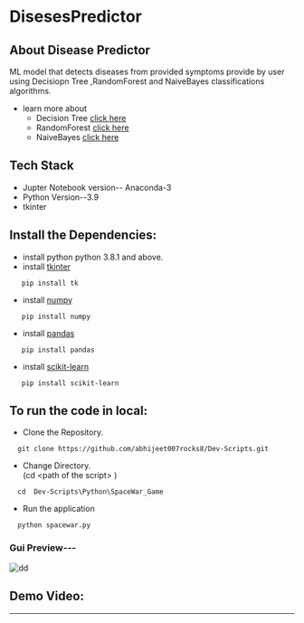 # DisesesPredictor
## About Disease Predictor
ML model that detects diseases from provided symptoms provide by user using Decisiopn Tree ,RandomForest and NaiveBayes classifications algorithms.

- learn more about
    - Decision Tree <a href="https://www.edureka.co/blog/decision-trees/">click here</a> 
    - RandomForest <a href="https://www.edureka.co/blog/random-forest-classifier/">click here</a> 
    - NaiveBayes <a href="https://www.edureka.co/blog/naive-bayes-tutorial//">click here</a> 



## Tech Stack
  - Jupter Notebook version-- Anaconda-3
  - Python Version--3.9
  - tkinter
 
## Install the Dependencies: 
 - install python python 3.8.1 and above. <br>
 - install <a href="https://docs.python.org/3/library/tkinter.html"> tkinter</a><br>
```
   pip install tk  
```
 - install <a href="https://numpy.org/doc/stable/"> numpy</a><br>
```
   pip install numpy  
```
 - install <a href="https://pandas.pydata.org/pandas-docs/stable/getting_started/overview.html">pandas</a><br>
```
   pip install pandas  
```
 - install <a href="https://www.tutorialspoint.com/scikit_learn/index.htm">scikit-learn</a><br>
```
   pip install scikit-learn
```


## To run the code in local:
- Clone the Repository.<br>
```
  git clone https://github.com/abhijeet007rocks8/Dev-Scripts.git 
```
  
- Change Directory. <br>
(cd \<path of the script> ) <br>

```
  cd  Dev-Scripts\Python\SpaceWar_Game
```
  
- Run the application<br>
```
  python spacewar.py
```
  
   

 


<h3 >Gui Preview---</h3>

  ![dd](https://user-images.githubusercontent.com/73611313/143544258-7b37cd15-6aad-41a1-a284-314d529c1e90.png)

  





## Demo Video:
---
